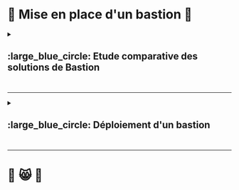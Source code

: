 # 🏰 Mise en place d'un bastion 🏰 

<details>
<summary><h2> :large_blue_circle: Etude comparative des solutions de Bastion<h2></summary>  

### :arrow_forward: Définition  
>Un Bastion est un serveur spécialement sécurisé entre un réseau interne et un réseau non sécurisé comme internet.  
>Il permet de protéger les comptes à privilèges en particulier, en contrôlant et surveillant les accès dans un environnement sécurisé.

---

### :arrow_forward: Comparaison de différentes solutions de Bastions

J'ai retenu 3 solutions 
* Guacamole
* Teleport
* Azure Bastion

|Nom du serveur|Guacamole|Teleport|Azure Bastion|
|---|---|---|---|
|Protocole pris en charge|SSH, RDP, VNC et Telnet|SSH, RDP, HTTPS...|SSH et RDP seulement|
|Gratuité|:white_check_mark:|:white_check_mark:|:x:|
|Type de gestion|On premise|On premise|SaaS|
|Maintenance|Nous-même|Nous-même|Microsoft|


Après analyse de ces 3 solutions, j'élimine rapidement Azure Bastion qui est une solution payante. Et je choisis d'installer Guacamole, qui est gratuit, et considéré comme assez simple d'installation pour des accès en RDP et SSH.  
J'opte pour une solution simple et efficace !  

Guacamole sera donc le point d'accès unique pour accéder aux autres serveurs.
Il convient d'installer Guacamole dans une DMZ si l'on souhaite s'y connecter depuis l'extérieur (internet) pour se connecter sur les serveurs internes aux réseau privé.  
</details>

---

<details>
<summary><h2> :large_blue_circle:  Déploiement d'un bastion<h2></summary>  


### :arrow_forward: Connexion par interface Web  

**On se connecte à l'interface depuis une machine cliente sur le réseau à l'adresse du serveur Guacamamole comme montré ci dessous.**  

<img width="1208" height="623" alt="Capture d'écran 2025-10-16 175520" src="https://github.com/user-attachments/assets/fe05e5ca-d97d-447e-be54-123e548a5a3b" />

---

### :arrow_forward: Je rentre ensuite mes identifiants  

> 💡 Note: J'ai supprimé le compte Admin standard et récréé un nouveau avec un nouveau mot de passe  

<img width="290" height="320" alt="image" src="https://github.com/user-attachments/assets/16cf923e-bc82-4ee0-ae4c-160a09fbba50" />  

---

### :arrow_forward: Création de groupes  

**`Paramètres > Connexions > Nouveau groupe`**  
Puis Nommer le groupe  
> 💡 Note:  
> *ROOT* est à la racine de l'arborescence.  
> *Organizationel* contient les groupes qui gèrent les connexions.  
<img width="1207" height="457" alt="Capture d'écran 2025-10-16 182124" src="https://github.com/user-attachments/assets/273e8c10-ab54-4269-a6b9-bb9c02dc3b1e" />  

---

<details>
<summary><h3>  :arrow_forward: Ajouter connexion SSH<h3></summary>  

> ⚙️ **`Paramètres > Connexions > Nouvelle connexion`**  

<img width="1209" height="368" alt="Capture d'écran 2025-10-16 181718" src="https://github.com/user-attachments/assets/bb86a619-0f42-4910-8ac2-01abf36a0d40" />  

---

> ⚙️ **`Bien renseigner le paramètre SSH`**  

<img width="316" height="154" alt="image" src="https://github.com/user-attachments/assets/6bae02f7-0f2e-4d80-bc13-51a75dcc0c44" />  

---

> ⚙️ **`Renseigner l'IP de la machine cible, le port (ici port 22 par défaut), puis l'identifiant et le mot de passe du compte de la machine distante`**  

<img width="481" height="330" alt="Capture d'écran 2025-10-17 144755" src="https://github.com/user-attachments/assets/5875b34f-76d0-4401-a773-f6406110101b" />  

---

> ⚙️ **`Sur le menu d'acceuil on peut visualiser les dernières connexions ainsi que les connexions possibles en bas à gauche, il suffit de cliquer`**  

<img width="1206" height="481" alt="image" src="https://github.com/user-attachments/assets/6dfd6355-2c80-40dd-a17d-18e03c4c12f7" />   

---

> ⚙️ **`Connexion sur la machine distante, on voit bien le nom de compte et l'adresse IP de la machine`**  

<img width="1198" height="679" alt="Capture d'écran 2025-10-17 151122" src="https://github.com/user-attachments/assets/abff8edb-4bad-43ac-ae4c-bd41be5c16b3" />  
</details>

---

<details>
<summary><h3>  :arrow_forward: Ajouter connexion RDP<h3></summary>  
  
> ⚙️ **`Paramètres > Connexions > Nouvelle connexion`**  

<img width="1209" height="368" alt="Capture d'écran 2025-10-16 181718" src="https://github.com/user-attachments/assets/bb86a619-0f42-4910-8ac2-01abf36a0d40" />  

---

> ⚙️ **`Renseigner le nom de la nouvelle connexion, le groupe, le protocole.`**

<img width="293" height="145" alt="Capture d'écran 2025-10-20 080719" src="https://github.com/user-attachments/assets/6d0154b2-cf45-43f1-9859-1afb2b3cc26d" />  

---

> ⚙️ **`Dans Réseau, renseigner DNS ou IP de la cible. Le port si ce n'est pas le port par défaut.`**  

<img width="488" height="200" alt="Capture d'écran 2025-10-20 080724" src="https://github.com/user-attachments/assets/27fcf43e-97c7-473a-845a-88b03669a67c" />  

---

> ⚙️ **`Compte avec lequel s'authentifier sur le serveur distant, le nom de domaine`**

<img width="727" height="266" alt="Capture d'écran 2025-10-20 080731" src="https://github.com/user-attachments/assets/9b1a7708-62cc-421f-807e-71c812da5fb3" />  

---

> ⚙️ **`D'autres paramètres peuvent être ajoutés, comme ignorer certificats si on se connecte par adresse IP. Le fuseau horaire, clavier, beaucoup d'options de conforts sont paramétrables dans ce menu... 
>Puis, enregistrer`**    


### :arrow_forward: Côté client  

> ⚙️ **`On autorise la connexion RDP, on autorise un utilisateur`**  

<img width="957" height="652" alt="image" src="https://github.com/user-attachments/assets/0a0e0761-7622-4738-9e80-05552b68d31f" />  

---

> ⚙️ **`On vérifie que le port 3389 est en écoute depuis toutes les machines`**

<img width="888" height="388" alt="image" src="https://github.com/user-attachments/assets/c830d2a7-6e66-4442-a54d-a15e3f465f2b" />  

---

### :arrow_forward: Problème rentcontré côté serveur  

> ⚙️ **`Ce problème est lié au compte utilisateur "daemon" utilisé par défaut pour exécuter le service "guacd". Vous pouvez le vérifier avec cette commande : sudo ps aux | grep -v grep| grep guacd`**  

<img width="1093" height="435" alt="image" src="https://github.com/user-attachments/assets/5988b207-d2f2-45dd-a45e-4a38361e566b" />  

---

> ⚙️ **`Voici les commandes à exécuter, on voit par la suite que tout est fonctionnel`**  

<img width="1083" height="526" alt="image" src="https://github.com/user-attachments/assets/968eaf4a-0cfb-41dd-aa8d-c279136ac144" />

---

### :arrow_forward: Connexion RDP  

> ⚙️ **`Lorsque l'on clique sur notre serveur on est connecté en RDP dessus`**   


<img width="563" height="578" alt="Capture d'écran 2025-10-20 075123" src="https://github.com/user-attachments/assets/e3d3e21f-20f7-4b80-9e33-77ff591be612" />

---

<img width="1910" height="459" alt="image" src="https://github.com/user-attachments/assets/b78cf7b7-5b93-411c-ab69-02918cf4a329" />  

---

</details>

---

<details>
<summary><h3> :arrow_forward: Connexion sur serveur Web Apache2 avec tunnel SSH</h3></summary>  

> ⚙️ **`On crée une règle de redirection sur le PfSense : depuis ma machine physique (maison), connexion à l'IP publique du pfSense sur le port 44022, qui nous redirige sur le 192.168.1.151, port 22`**   

<img width="1144" height="645" alt="Capture d'écran 2025-10-20 162814" src="https://github.com/user-attachments/assets/b680f895-9bae-4083-9796-9f99a03bbfc5" />  
<img width="1137" height="637" alt="Capture d'écran 2025-10-20 162841" src="https://github.com/user-attachments/assets/21f2d205-26ee-443e-8c4f-dd1b362d7ec5" />  

---

> ⚙️ **`On crée un tunnel en SSH entre ma machine physique (maison) et le serveur distant (serveur Guacamole) grâce à la redirection de port expliquée ci dessus. Grâce à ce tunnel (ssh -L), tout ce que je vais envoyer en local (maison) sur le port 44080 sera envoyé en SSH vers le port 80 du serveur Web 192.168.1.160 (serveur Apache)`**  

<img width="812" height="245" alt="Capture d'écran 2025-10-20 160847" src="https://github.com/user-attachments/assets/7217d4cf-9647-44ef-bb13-873646acc79e" />

---  

> 💡 Note:  
> ``ssh`` :	Lance une session SSH.  
> ``-L``	: Définit un port forwarding local.  
> ``44080:192.168.1.160:80`` : → Le port 44080 de la machine locale est relié au port 80 de 192.168.1.160, via la machine distante à laquelle je me connecte en SSH.  
> ``nico@IPpublique``	Utilisateur (nico) et adresse publique du serveur SSH (ici le pare-feu pfSense qui redirige vers Guacamole).  
> ``-p 44022``	Le port SSH non standard (car le port 22 est redirigé vers autre chose, donc j'utilise 44022).  

---

> ⚙️ **`Une fois connecté sur la machine en SSH, il ne me reste plus qu'à ouvrir une page Web depuis ma machine physique (maison), et de taper `http://localhost:44080
`. Je suis enfin connecté à mon serveur Web depuis mon PC et tout passe par SSH, donc chiffré en asymétrique de mon PC à mon serveur Guacamole, de plus je rentre mon mot de passe de mon serveur Guacamole et pas de port 80 ouvert sur le FireWall puisque tout passe par SSH, la connexion est donc sécurisée`**   

<img width="1624" height="734" alt="Capture d'écran 2025-10-20 160918" src="https://github.com/user-attachments/assets/13e90db2-ce68-471c-bc46-5eac2b0be78a" />

---

</details>


</details>

---

# 🥑 😸 🥑
